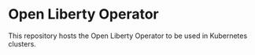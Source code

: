 # Open Liberty Operator

This repository hosts the Open Liberty Operator to be used in Kubernetes clusters.
